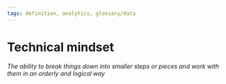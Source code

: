 ```yaml
---
tags: definition, analytics, glossary/data
---
```

#  Technical mindset
*The ability to break things down into smaller steps or pieces and work with them in an orderly and logical way*